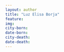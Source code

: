 ```yaml
---
layout: author
title: "Luz Elisa Borja"
feature: 
img:
city-born: 
date-born: 
city-death: 
date-death:
---
```

